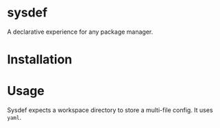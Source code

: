 # sysdef
A declarative experience for any package manager.

# Installation


# Usage
Sysdef expects a workspace directory to store a multi-file config. It uses `yaml`.
